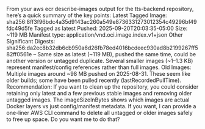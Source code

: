 From your aws ecr describe-images output for the tts-backend repository, here’s a quick summary of the key points:
Latest Tagged Image:
sha256:8ff3f96bdc4a35d9143ac260a549e8736331273012354c49296bf49fdc49d5fe
Tagged as latest
Pushed: 2025-09-20T20:03:35-05:00
Size: ~119 MB
Manifest type: application/vnd.oci.image.index.v1+json
Other Significant Digests:
sha256:da2ec8b32db6cb950a6d26fb78ed4016bcdeec930ad8b2199267ff582ff0561e – Same size as latest (~119 MB), pushed the same time, could be another version or untagged duplicate.
Several smaller images (~1–1.3 KB) represent manifest/config references rather than full images.
Old Images:
Multiple images around ~98 MB pushed on 2025-08-31.
These seem like older builds; some have been pulled recently (lastRecordedPullTime).
Recommendation:
If you want to clean up the repository, you could consider retaining only latest and a few previous stable images and removing older untagged images.
The imageSizeInBytes shows which images are actual Docker layers vs just config/manifest metadata.
If you want, I can provide a one-liner AWS CLI command to delete all untagged or older images safely to free up space. Do you want me to do that?